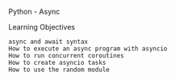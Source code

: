 Python - Async 

Learning Objectives

    async and await syntax
    How to execute an async program with asyncio
    How to run concurrent coroutines
    How to create asyncio tasks
    How to use the random module
